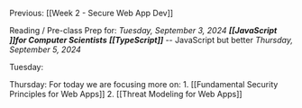 


Previous: [[Week 2 - Secure Web App Dev]]

Reading / Pre-class Prep for:
	*Tuesday, September 3, 2024*
		***[[JavaScript ]]for Computer Scientists***
		***[[TypeScript]]*** -- JavaScript but better
	*Thursday, September 5, 2024*
		

Tuesday:




Thursday:
	For today we are focusing more on:
		1. [[Fundamental Security Principles for Web Apps]]
		2. [[Threat Modeling for Web Apps]]


